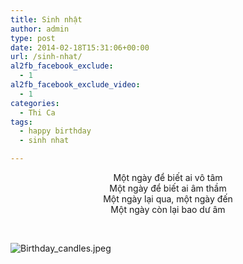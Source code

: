 ```yaml
---
title: Sinh nhật
author: admin
type: post
date: 2014-02-18T15:31:06+00:00
url: /sinh-nhat/
al2fb_facebook_exclude:
  - 1
al2fb_facebook_exclude_video:
  - 1
categories:
  - Thi Ca
tags:
  - happy birthday
  - sinh nhat

---
```

<p style="text-align: center;">
  Một ngày để biết ai vô tâm<br /> Một ngày để biết ai âm thầm<br /> Một ngày lại qua, một ngày đến<br /> Một ngày còn lại bao dư âm
</p>

&nbsp;


![Birthday_candles.jpeg](/wp-content/uploads/2014/02/Birthday_candles.jpeg)


 [1]: ../wp-content/uploads/2014/02/Birthday_candles.jpeg
